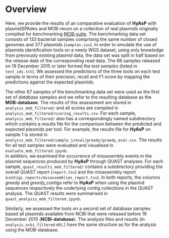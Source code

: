 # Overview

Here, we provide the results of an comparative evaluation of **HyAsP** with plasmidSPAdes and MOB-recon 
on a collection of real plasmids originally compiled for benchmarking [MOB-suite](https://dx.doi.org/10.1099/mgen.0.000206).
The benchmarking data set consists of 133 bacterial samples comprising the same number of closed genomes and 377 plasmids (`samples.csv`). 
In order to simulate the use of plasmids identification tools on a newly WGS dataset, using only knowledge from previously existing plasmid data, 
the data set was split in half based on the release date of the corresponding read data.
The 66 samples released on 19 December 2015 or later formed the *test samples* (listed in `test_ids.txt`).
We assessed the predictions of the three tools on each test sample in terms of their precision, recall and F1 score by mapping the predictions against the expected plasmids.
 
The other 67 samples of the benchmarking data set were used as the first set of *database samples* and we refer to the resulting database as the **MOB-database**.
The results of this assessment are stored in `analysis_mob_filtered/` and all scores are compiled in `analysis_mob_filtered/scoring_results.csv`. 
For each sample, `analysis_mob_filtered/` also has a correspondingly named subdirectory which contains a results file
for the comparison between the predicted and expected plasmids per tool.
For example, the results file for **HyAsP** on sample 1 is stored in `analysis_mob_filtered/sample_1/eval/greedy/greedy_eval.csv`.
The results for all test samples were evaluated and visualised in `evaluate_mob_filtered.ipynb`.   
In addition, we examined the occurrence of misassembly events in the plasmid sequences produced by **HyAsP** through QUAST analyses.
For each sample, `quast_results_mob_filtered/` contains a subdirectory providing the overall QUAST report (`report.tsv`) and the misassembly report (`contigs_reports/misassemblies_report.tsv`).
In both reports, the columns *greedy* and *greedy_contigs* refer to **HyAsP** when using the plasmid sequences respectively the underlying contig collections in the QUAST analysis.
The QUAST results were summarised in `quast_analysis_mob_filtered.ipynb`. 

Similarly, we assessed the tools on a second set of database samples based all plasmids available from NCBI that were released before 19 December 2015 (**NCBI-database**). 
The analysis files and results (in `analysis_ncbi_filtered` etc.) have the same structure as for the analysis using the MOB-database.